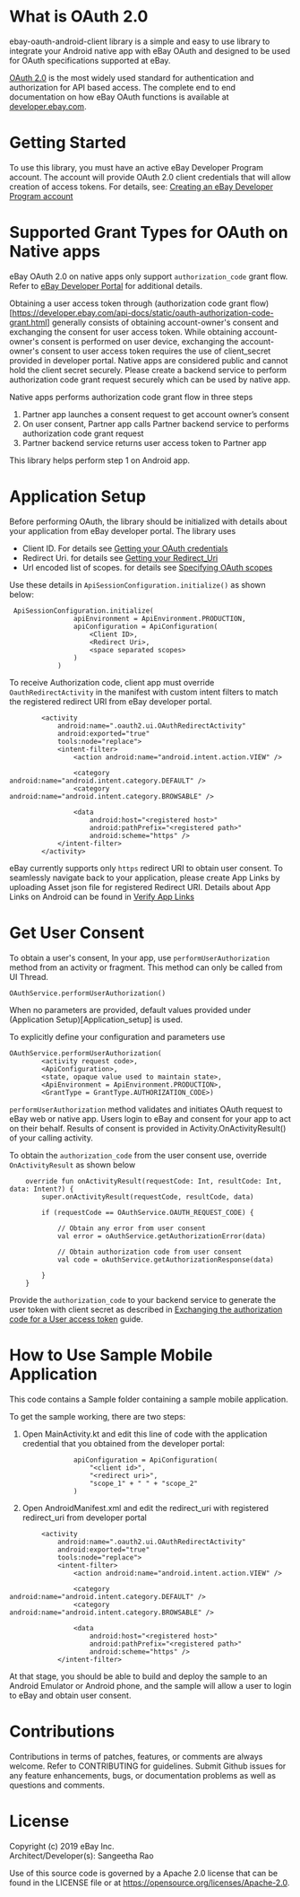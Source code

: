 # What is OAuth 2.0
ebay-oauth-android-client library is a simple and easy to use library to integrate your Android native app with eBay OAuth and designed to be used for OAuth specifications supported at eBay. 

[OAuth 2.0](https://tools.ietf.org/html/rfc6749) is the most widely used standard for authentication and authorization for API based access. The complete end to end documentation on how eBay OAuth functions is available at [developer.ebay.com](https://developer.ebay.com/api-docs/static/oauth-tokens.html).

# Getting Started
To use this library, you must have an active eBay Developer Program account.  The account will provide OAuth 2.0 client credentials that will allow creation of access tokens. For details, see: [Creating an eBay Developer Program account](https://developer.ebay.com/api-docs/static/creating-edp-account.html)

# Supported Grant Types for OAuth on Native apps

eBay OAuth 2.0 on native apps only support `authorization_code` grant flow. Refer to [eBay Developer Portal](https://developer.ebay.com/api-docs/static/oauth-tokens.html) for additional details. 

Obtaining a user access token through (authorization code grant flow)[https://developer.ebay.com/api-docs/static/oauth-authorization-code-grant.html] generally consists of obtaining account-owner's consent and exchanging the consent for user access token. 
While obtaining account-owner's consent is performed on user device, exchanging the account-owner's consent to user access token requires the use of client_secret provided in developer portal. Native apps are considered public and cannot hold the client secret securely. Please create a backend service to perform authorization code grant request securely which can be used by native app.

Native apps performs authorization code grant flow in three steps
1. Partner app launches a consent request to get account owner’s consent
2. On user consent, Partner app calls Partner backend service to performs authorization code grant request
3. Partner backend service returns user access token to Partner app

This library helps perform step 1 on Android app.

# Application Setup
Before performing OAuth, the library should be initialized with details about your application from eBay developer portal. The library uses 
- Client ID. For details see [Getting your OAuth credentials](https://developer.ebay.com/api-docs/static/oauth-credentials.html)
- Redirect Uri. for details see [Getting your Redirect_Uri](https://developer.ebay.com/api-docs/static/oauth-redirect-uri.html)
- Url encoded list of scopes. for details see [Specifying OAuth scopes](https://developer.ebay.com/api-docs/static/oauth-scopes.html)

Use these details in `ApiSessionConfiguration.initialize()` as shown below:

```
 ApiSessionConfiguration.initialize(
                apiEnvironment = ApiEnvironment.PRODUCTION,
                apiConfiguration = ApiConfiguration(
                    <Client ID>,
                    <Redirect Uri>,
                    <space separated scopes>
                )
            )
``` 

To receive Authorization code, client app must override `OauthRedirectActivity` in the manifest with custom intent filters to match the registered redirect URI from eBay developer portal.

```
        <activity
            android:name=".oauth2.ui.OAuthRedirectActivity"
            android:exported="true"
            tools:node="replace">
            <intent-filter>
                <action android:name="android.intent.action.VIEW" />

                <category android:name="android.intent.category.DEFAULT" />
                <category android:name="android.intent.category.BROWSABLE" />

                <data
                    android:host="<registered host>"
                    android:pathPrefix="<registered path>"
                    android:scheme="https" />
            </intent-filter>
        </activity>
```

eBay currently supports only `https` redirect URI to obtain user consent. To seamlessly navigate back to your application, please create App Links by uploading Asset json file for registered Redirect URI. Details about App Links on Android can be found in [Verify App Links](https://developer.android.com/training/app-links/verify-site-associations.html)


# Get User Consent 
To obtain a user's consent, In your app, use `performUserAuthorization` method from an activity or fragment. This method can only be called from UI Thread.
 
```
OAuthService.performUserAuthorization()
```

When no parameters are provided, default values provided under (Application Setup)[Application_setup] is used. 

To explicitly define your configuration and parameters use 

```
OAuthService.performUserAuthorization(
        <activity request code>,
        <ApiConfiguration>,
        <state, opaque value used to maintain state>,
        <ApiEnvironment = ApiEnvironment.PRODUCTION>,
        <GrantType = GrantType.AUTHORIZATION_CODE>)
``` 
 
`performUserAuthorization` method validates and initiates OAuth request to eBay web or native app. Users login to eBay and consent for your app to act on their behalf. Results of consent is provided in Activity.OnActivityResult() of your calling activity.


To obtain the `authorization_code` from the user consent use, override `OnActivityResult` as shown below 

```
    override fun onActivityResult(requestCode: Int, resultCode: Int, data: Intent?) {
        super.onActivityResult(requestCode, resultCode, data)

        if (requestCode == OAuthService.OAUTH_REQUEST_CODE) {
            
            // Obtain any error from user consent
            val error = oAuthService.getAuthorizationError(data)

            // Obtain authorization code from user consent
            val code = oAuthService.getAuthorizationResponse(data)
            
        }
    }
```
 
Provide the `authorization_code` to your backend service to generate the user token with client secret as described in [Exchanging the authorization code for a User access token]( https://developer.ebay.com/api-docs/static/oauth-auth-code-grant-request.html) guide. 

# How to Use Sample Mobile Application
This code contains a Sample folder containing a sample mobile application. 

To get the sample working, there are two steps:

1. Open MainActivity.kt and edit this line of code with the application credential that you obtained from the developer portal:

```
                apiConfiguration = ApiConfiguration(
                    "<client id>",
                    "<redirect uri>",
                    "scope_1" + " " + "scope_2"
                )
```
2. Open AndroidManifest.xml and edit the redirect_uri with registered redirect_uri from developer portal
```
        <activity
            android:name=".oauth2.ui.OAuthRedirectActivity"
            android:exported="true"
            tools:node="replace">
            <intent-filter>
                <action android:name="android.intent.action.VIEW" />

                <category android:name="android.intent.category.DEFAULT" />
                <category android:name="android.intent.category.BROWSABLE" />

                <data
                    android:host="<registered host>"
                    android:pathPrefix="<registered path>"
                    android:scheme="https" />
            </intent-filter>
```
                
At that stage, you should be able to build and deploy the sample to an Android Emulator or Android phone, and the sample will allow a user to login to eBay and obtain user consent. 


# Contributions
Contributions in terms of patches, features, or comments are always welcome. Refer to CONTRIBUTING for guidelines. Submit Github issues for any feature enhancements, bugs, or documentation problems as well as questions and comments.

# License
Copyright (c) 2019 eBay Inc. <BR>
Architect/Developer(s): Sangeetha Rao <BR>

Use of this source code is governed by a Apache 2.0 license that can be found in the LICENSE file or at https://opensource.org/licenses/Apache-2.0.
